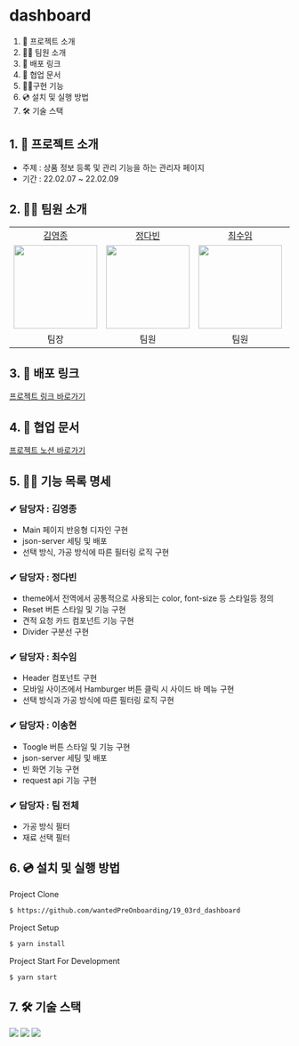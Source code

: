 # dashboard

1. 💁 프로젝트 소개
2. 👋🏻 팀원 소개
3. 🔗 배포 링크
4. 📄 협업 문서
5. 👩‍💻구현 기능
6. 💿 설치 및 실행 방법
7. 🛠️ 기술 스택

## 1. 💁 프로젝트 소개

- 주제 : 상품 정보 등록 및 관리 기능을 하는 관리자 페이지
- 기간 : 22.02.07 ~ 22.02.09

## 2. 👋🏻 팀원 소개

<table>

  <tr align="center">
    <td><a href='https://github.com/yeongjong310'>김영종</a></td>
    <td><a href="https://github.com/b41-41">정다빈</a></td>
    <td><a href="https://github.com/leechoiswim1">최수임</a></td>
    <td><a href="https://github.com/vi2920va">이송현</a></td>
  </tr>

  <tr align="center">
    <td><img src="https://avatars.githubusercontent.com/u/39623897?v=4" width="150px"/></td>
    <td><img src="https://avatars.githubusercontent.com/u/90027202?v=4"  width="150px"/></td>
    <td><img src="https://avatars.githubusercontent.com/u/85476908?v=4" width="150px"/></td>
    <td><img src="https://avatars.githubusercontent.com/u/76679130?v=4" width="150px"/></td>

  </tr>

  <tr align="center">
  <td>팀장</td>
  <td>팀원</td>
  <td>팀원</td>
  <td>팀원</td>
  </tr>

</table>

## 3. 🔗 배포 링크

[프로젝트 링크 바로가기](https://dashboard19wanted.herokuapp.com/)

## 4. 📄 협업 문서

[프로젝트 노션 바로가기](https://www.notion.so/2-1-8865814f6bb3421481ff3f6db463890f)

## 5. 👩‍💻 기능 목록 명세

### ✔ 담당자 : 김영종

- Main 페이지 반응형 디자인 구현
- json-server 세팅 및 배포
- 선택 방식, 가공 방식에 따른 필터링 로직 구현

### ✔ 담당자 : 정다빈

- theme에서 전역에서 공통적으로 사용되는 color, font-size 등 스타일등 정의
- Reset 버튼 스타일 및 기능 구현
- 견적 요청 카드 컴포넌트 기능 구현
- Divider 구분선 구현

### ✔ 담당자 : 최수임

- Header 컴포넌트 구현
- 모바일 사이즈에서 Hamburger 버튼 클릭 시 사이드 바 메뉴 구현
- 선택 방식과 가공 방식에 따른 필터링 로직 구현

### ✔ 담당자 : 이송현

- Toogle 버튼 스타일 및 기능 구현
- json-server 세팅 및 배포
- 빈 화면 기능 구현
- request api 기능 구현

### ✔ 담당자 : 팀 전체

- 가공 방식 필터
- 재료 선택 필터

## 6. 💿 설치 및 실행 방법

Project Clone

```bash
$ https://github.com/wantedPreOnboarding/19_03rd_dashboard

```

Project Setup

```bash
$ yarn install
```

Project Start For Development

```bash
$ yarn start
```

## 7. 🛠️ 기술 스택

<div>
  <img src="https://img.shields.io/badge/TypeScript-007ACC?style=for-the-badge&logo=typescript&logoColor=white"/>
<img src="https://img.shields.io/badge/React-20232A?style=for-the-badge&logo=react&logoColor=61DAFB"/>
  <img src="https://img.shields.io/badge/styled--components-DB7093?style=for-the-badge&logo=styled-components&logoColor=white"/>
</div>
